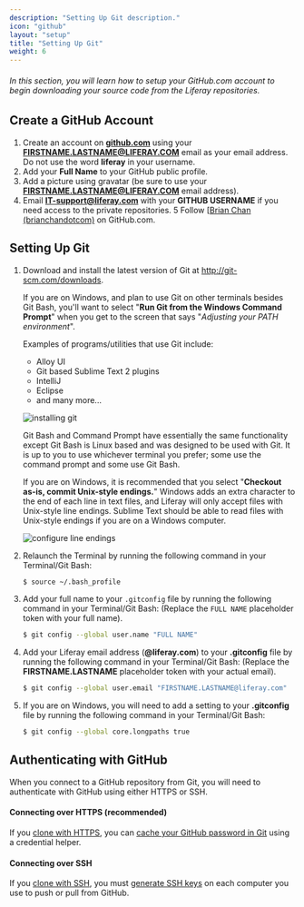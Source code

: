 ```yaml
---
description: "Setting Up Git description."
icon: "github"
layout: "setup"
title: "Setting Up Git"
weight: 6
---
```


###### In this section, you will learn how to setup your GitHub.com account to begin downloading your source code from the Liferay repositories.

<article id="createGithubAccount">

## Create a GitHub Account

1. Create an account on **[github.com](https://github.com)** using your **FIRSTNAME.LASTNAME@LIFERAY.COM** email as your email address.  Do not use the word **liferay** in your username.
2. Add your **Full Name** to your GitHub public profile.
3. Add a picture using gravatar (be sure to use your **FIRSTNAME.LASTNAME@LIFERAY.COM** email address).
4. Email **IT-support@liferay.com** with your **GITHUB USERNAME** if you need access to the private repositories.
5 Follow [[Brian Chan (brianchandotcom)](https://github.com/brianchandotcom) on GitHub.com. 

</article>

<article id="setupGit">

## Setting Up Git

1. Download and install the latest version of Git at <http://git-scm.com/downloads>.

	If you are on Windows, and plan to use Git on other terminals besides Git Bash, you'll want to select "**Run Git from the Windows Command Prompt**" when you get to the screen that says "_Adjusting your PATH environment_".

	Examples of programs/utilities that use Git include:

	- Alloy UI
	- Git based Sublime Text 2 plugins
	- IntelliJ
	- Eclipse
	- and many more...

	![installing git](/images/install-git.jpg)

	Git Bash and Command Prompt have essentially the same functionality except Git Bash is Linux based and was designed to be used with Git. It is up to you to use whichever terminal you prefer; some use the command prompt and some use Git Bash.

	If you are on Windows, it is recommended that you select "**Checkout as-is, commit Unix-style endings.**" Windows adds an extra character to the end of each line in text files, and Liferay will only accept files with Unix-style line endings. Sublime Text should be able to read files with Unix-style endings if you are on a Windows computer.

	![configure line endings](/images/change-line-endings.png)

2. Relaunch the Terminal by running the following command in your Terminal/Git Bash:

	```bash
	$ source ~/.bash_profile
	```

3. Add your full name to your `.gitconfig` file by running the following command in your Terminal/Git Bash: (Replace the `FULL NAME` placeholder token with your full name).

	```bash
	$ git config --global user.name "FULL NAME"
	```

4. Add your Liferay email address (**@liferay.com**) to your **.gitconfig** file by running the following command in your Terminal/Git Bash: (Replace the **FIRSTNAME.LASTNAME** placeholder token with your actual email).

	```bash
	$ git config --global user.email "FIRSTNAME.LASTNAME@liferay.com"
	```

5. If you are on Windows, you will need to add a setting to your **.gitconfig** file by running the following command in your Terminal/Git Bash:

	```bash
	$ git config --global core.longpaths true
	```

</article>

<article id="authenticatingWithGithub">

## Authenticating with GitHub

When you connect to a GitHub repository from Git, you will need to authenticate with GitHub using either HTTPS or SSH.

#### Connecting over HTTPS (recommended)

If you [clone with HTTPS](https://help.github.com/articles/which-remote-url-should-i-use/#cloning-with-https-urls-recommended), you can [cache your GitHub password in Git](https://help.github.com/articles/caching-your-github-password-in-git/) using a credential helper.

#### Connecting over SSH

If you [clone with SSH](https://help.github.com/articles/which-remote-url-should-i-use/#cloning-with-ssh-urls), you must [generate SSH keys](https://help.github.com/articles/generating-a-new-ssh-key-and-adding-it-to-the-ssh-agent/) on each computer you use to push or pull from GitHub.

</article>